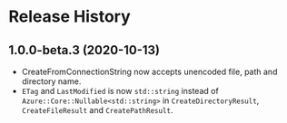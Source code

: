 # Release History

## 1.0.0-beta.3 (2020-10-13)

* CreateFromConnectionString now accepts unencoded file, path and directory name.
* `ETag` and `LastModified` is now `std::string` instead of `Azure::Core::Nullable<std::string>` in `CreateDirectoryResult`, `CreateFileResult` and `CreatePathResult`.
